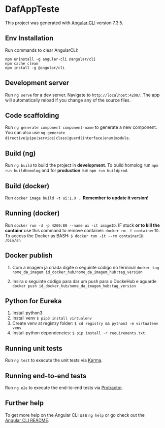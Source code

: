 # DafAppTeste

This project was generated with [Angular CLI](https://github.com/angular/angular-cli) version 7.3.5.

## Env Installation

Run commands to clear AngularCLI:
```shell
npm uninstall -g angular-cli @angular/cli
npm cache clean
npm install -g @angular/cli
```

## Development server

Run `ng serve` for a dev server. Navigate to `http://localhost:4200/`. The app will automatically reload if you change any of the source files.

## Code scaffolding

Run `ng generate component component-name` to generate a new component. You can also use `ng generate directive|pipe|service|class|guard|interface|enum|module`.

## Build (ng)

Run `ng build` to build the project in __development__. To build homolog run `npm run buildhomolog` and for __production__ run `npm run buildprod`.

## Build (docker)

Run `docker image build -t ui:1.0 .`. __Remember to update it version!__

## Running (docker)

 Run `docker run -d -p 4200:80 --name ui -it imageID`. IF stuck __or to kill the containr__ use this command to remove container: `docker rm -f containerID`. To access the Docker as BASH: ``$ docker run -it --rm containerID /bin/sh``

## Docker publish

1. Com a imagem ja criada digite o seguinte código no terminal
`docker tag nome_da_imagem id_docker_hub/nome_da_imagem_hub:tag_version`

2. Insira o seguinte código para dar um push para o DockeHub e aguarde
`docker push id_docker_hub/nome_da_imagem_hub:tag_version`

## Python for Eureka

1. Install python3
2. Install venv ``$ pip3 install virtualenv``
3. Create venv at registry folder: ``$ cd registry && python3 -m virtualenv venv``
4. Install python dependencies: ``$ pip install -r requirements.txt``

## Running unit tests

Run `ng test` to execute the unit tests via [Karma](https://karma-runner.github.io).

## Running end-to-end tests

Run `ng e2e` to execute the end-to-end tests via [Protractor](http://www.protractortest.org/).

## Further help

To get more help on the Angular CLI use `ng help` or go check out the [Angular CLI README](https://github.com/angular/angular-cli/blob/master/README.md).

